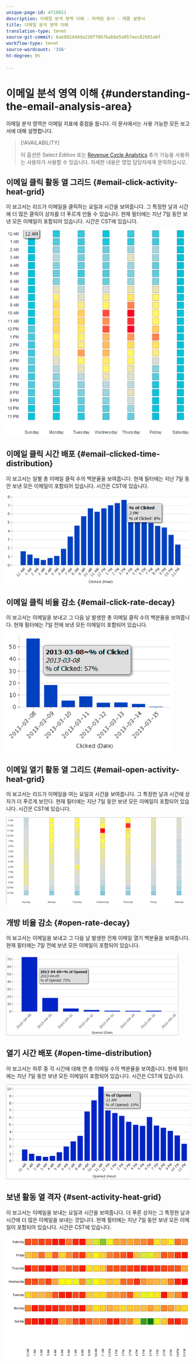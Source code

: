 ```yaml
---
unique-page-id: 4718651
description: 이메일 분석 영역 이해 - 마케팅 문서 - 제품 설명서
title: 이메일 분석 영역 이해
translation-type: tm+mt
source-git-commit: 6ae882dddda220f7067babbe5a057eec82601abf
workflow-type: tm+mt
source-wordcount: '356'
ht-degree: 0%

---
```



# 이메일 분석 영역 이해 {#understanding-the-email-analysis-area}

이메일 분석 영역은 이메일 지표에 중점을 둡니다. 이 문서에서는 사용 가능한 모든 보고서에 대해 설명합니다.

>[!AVAILABILITY]
>
>
>이 옵션은 Select Edition 또는 [Revenue Cycle Analytics](https://www.marketo.com/global-enterprise/marketo-revenue-cycle-analytics/) 추가 기능을 사용하는 사용자가 사용할 수 있습니다. 자세한 내용은 영업 담당자에게 문의하십시오.

## 이메일 클릭 활동 열 그리드 {#email-click-activity-heat-grid}

이 보고서는 리드가 이메일을 클릭하는 요일과 시간을 보여줍니다. 그 특정한 날과 시간에 더 많은 클릭이 상자를 더 푸르게 만들 수 있습니다. 현재 필터에는 지난 7일 동안 보낸 모든 이메일이 포함되어 있습니다. 시간은 CST에 있습니다.

![](assets/image2015-5-6-17-3a17-3a34.png)

## 이메일 클릭 시간 배포 {#email-clicked-time-distribution}

이 보고서는 일별 총 이메일 클릭 수의 백분율을 보여줍니다. 현재 필터에는 지난 7일 동안 보낸 모든 이메일이 포함되어 있습니다. 시간은 CST에 있습니다.

![](assets/image2015-5-6-17-3a20-3a55.png)

## 이메일 클릭 비율 감소 {#email-click-rate-decay}

이 보고서는 이메일을 보내고 그 다음 날 발생한 총 이메일 클릭 수의 백분율을 보여줍니다. 현재 필터에는 7일 전에 보낸 모든 이메일이 포함되어 있습니다.

![](assets/image2015-5-6-17-3a26-3a50.png)

## 이메일 열기 활동 열 그리드 {#email-open-activity-heat-grid}

이 보고서는 리드가 이메일을 여는 요일과 시간을 보여줍니다. 그 특정한 날과 시간에 상자가 더 푸르게 보인다. 현재 필터에는 지난 7일 동안 보낸 모든 이메일이 포함되어 있습니다. 시간은 CST에 있습니다.

![](assets/image2015-5-6-17-3a30-3a35.png)

## 개방 비율 감소 {#open-rate-decay}

이 보고서는 이메일을 보내고 그 다음 날 발생한 전체 이메일 열기 백분율을 보여줍니다. 현재 필터에는 7일 전에 보낸 모든 이메일이 포함되어 있습니다.

![](assets/image2015-5-6-17-3a37-3a25.png)

## 열기 시간 배포 {#open-time-distribution}

이 보고서는 하루 중 각 시간에 대해 연 총 이메일 수의 백분율을 보여줍니다. 현재 필터에는 지난 7일 동안 보낸 모든 이메일이 포함되어 있습니다. 시간은 CST에 있습니다.

![](assets/image2015-5-6-17-3a39-3a15.png)

## 보낸 활동 열 격자 {#sent-activity-heat-grid}

이 보고서는 이메일을 보내는 요일과 시간을 보여줍니다. 더 푸른 상자는 그 특정한 날과 시간에 더 많은 이메일을 보내는 것입니다. 현재 필터에는 지난 7일 동안 보낸 모든 이메일이 포함되어 있습니다. 시간은 CST에 있습니다.

![](assets/seven.png)

